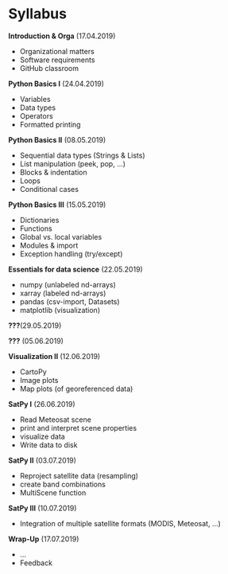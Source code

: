 # Syllabus

**Introduction & Orga** (17.04.2019)
- Organizational matters
- Software requirements
- GitHub classroom

**Python Basics I** (24.04.2019)
- Variables
- Data types
- Operators
- Formatted printing
    
**Python Basics II** (08.05.2019)
- Sequential data types (Strings & Lists)
- List manipulation (peek, pop, ...)
- Blocks & indentation
- Loops
- Conditional cases

**Python Basics III** (15.05.2019)
- Dictionaries
- Functions
- Global vs. local variables
- Modules & import
- Exception handling (try/except)

**Essentials for data science** (22.05.2019)
- numpy  (unlabeled nd-arrays)
- xarray (labeled nd-arrays)
- pandas (csv-import, Datasets)
- matplotlib (visualization)

**???**(29.05.2019)

**???** (05.06.2019)

**Visualization II** (12.06.2019)
- CartoPy
- Image plots
- Map plots (of georeferenced data)

**SatPy I** (26.06.2019)
- Read Meteosat scene
- print and interpret scene properties
- visualize data
- Write data to disk

**SatPy II** (03.07.2019)
- Reproject satellite data (resampling)
- create band combinations
- MultiScene function

**SatPy III** (10.07.2019)
- Integration of multiple satellite formats (MODIS, Meteosat, ...)

**Wrap-Up** (17.07.2019)
- ...
- Feedback